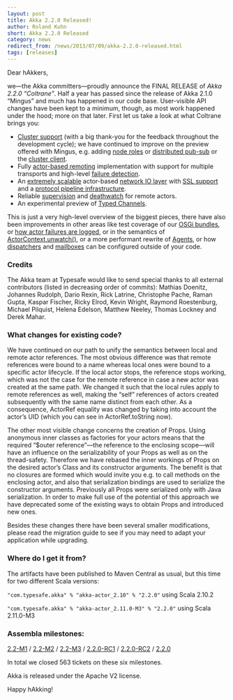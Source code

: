 ```yaml
---
layout: post
title: Akka 2.2.0 Released!
author: Roland Kuhn
short: Akka 2.2.0 Released
category: news
redirect_from: /news/2013/07/09/akka-2.2.0-released.html
tags: [releases]
---
```


Dear hAkkers,

we—the Akka committers—proudly announce the FINAL RELEASE of *Akka 2.2.0
“Coltrane”*. Half a year has passed since the release of Akka 2.1.0 “Mingus” and
much has happened in our code base. User-visible API changes have been kept to
a minimum, though, as most work happened under the hood; more on that later.
First let us take a look at what Coltrane brings you:

* [Cluster support](https://doc.akka.io/docs/akka/2.2/common/cluster.html)
  (with a big thank-you for the feedback throughout the development cycle); we
  have continued to improve on the preview offered with Mingus, e.g. adding
  [node roles](https://doc.akka.io/docs/akka/2.2/scala/cluster-usage.html#Node_Roles)
  or [distributed pub-sub](https://doc.akka.io/docs/akka/2.2/scala/cluster-usage.html#Distributed_Publish_Subscribe_Pattern)
  or the [cluster client](https://doc.akka.io/docs/akka/2.2/scala/cluster-usage.html#Cluster_Client).
* Fully [actor-based remoting](https://doc.akka.io/docs/akka/2.2/java/remoting.html) implementation with support for multiple
  transports and high-level [failure detection](https://doc.akka.io/docs/akka/2.2/scala/remoting.html#Failure_Detector).
* An [extremely scalable](http://spray.io/blog/2013-05-24-benchmarking-spray/) actor-based [network IO layer](https://doc.akka.io/docs/akka/2.2/java/io.html) 
  with [SSL support](https://doc.akka.io/docs/akka/2.2/java/io-tcp.html#Usage_Example__TcpPipelineHandler_and_SSL) and a
  [protocol pipeline infrastructure](https://doc.akka.io/docs/akka/2.2/scala/io-codec.html).
* Reliable [supervision](https://doc.akka.io/docs/akka/2.2/java/remoting.html#Creating_Actors_Remotely) and 
  [deathwatch](https://doc.akka.io/docs/akka/2.2/scala/remoting.html#Watching_Remote_Actors) for remote actors.
* An experimental preview of [Typed Channels](https://doc.akka.io/docs/akka/2.2/scala/typed-channels.html).

This is just a very high-level overview of the biggest pieces, there have also
been improvements in other areas like test coverage of our [OSGi bundles](https://github.com/akka/akka/tree/v2.2.0/akka-samples/akka-sample-osgi-dining-hakkers), or [how
actor failures are logged](https://doc.akka.io/japi/akka/2.2/akka/actor/SupervisorStrategy.html#logFailure(akka.actor.ActorContext,%20akka.actor.ActorRef,%20java.lang.Throwable,%20akka.actor.SupervisorStrategy.Directive)),
or in the semantics of [ActorContext.unwatch()](https://doc.akka.io/docs/akka/2.2/scala/actors.html#Lifecycle_Monitoring_aka_DeathWatch), or a
more performant rewrite of [Agents](https://doc.akka.io/docs/akka/2.2/scala/agents.html), or how [dispatchers](https://doc.akka.io/docs/akka/2.2/scala/dispatchers.html) and 
[mailboxes](https://doc.akka.io/docs/akka/2.2/scala/mailboxes.html) can be configured outside of your code.

### Credits

The Akka team at Typesafe would like to send special thanks to all external
contributors (listed in decreasing order of commits): Mathias Doenitz, Johannes
Rudolph, Dario Rexin, Rick Latrine, Christophe Pache, Raman Gupta, Kaspar
Fischer, Ricky Elrod, Kevin Wright, Raymond Roestenburg, Michael Pilquist,
Helena Edelson, Matthew Neeley, Thomas Lockney and Derek Mahar.

### What changes for existing code?

We have continued on our path to unify the semantics between local and remote
actor references. The most obvious difference was that remote references were
bound to a name whereas local ones were bound to a specific actor lifecycle. If
the local actor stops, the reference stops working, which was not the case for
the remote reference in case a new actor was created at the same path. We
changed it such that the local rules apply to remote references as well, making
the “self” references of actors created subsequently with the same name
distinct from each other. As a consequence, ActorRef equality was changed by
taking into account the actor’s UID (which you can see in ActorRef.toString
now).

The other most visible change concerns the creation of Props. Using anonymous
inner classes as factories for your actors means that the required “$outer
reference”—the reference to the enclosing scope—will have an influence on the
serializability of your Props as well as on the thread-safety. Therefore we
have rebased the inner workings of Props on the desired actor’s Class and
its constructor arguments. The benefit is that no closures are formed which
would invite you e.g. to call methods on the enclosing actor, and also that
serialization bindings are used to serialize the constructor arguments.
Previously all Props were serialized only with Java serialization. In order to
make full use of the potential of this approach we have deprecated some of the
existing ways to obtain Props and introduced new ones.

Besides these changes there have been several smaller modifications, please
read the migration guide to see if you may need to adapt your application while
upgrading.

### Where do I get it from?

The artifacts have been published to Maven Central as usual, but this time for two different Scala versions:

`"com.typesafe.akka" % "akka-actor_2.10" % "2.2.0"` using Scala 2.10.2

`"com.typesafe.akka" % "akka-actor_2.11.0-M3" % "2.2.0"` using Scala 2.11.0-M3


### Assembla milestones:

[2.2-M1](https://app.assembla.com/spaces/akka/milestones/2690943-2-2-m1) /
[2.2-M2](https://app.assembla.com/spaces/akka/milestones/2896213-2-2-m2) /
[2.2-M3](https://app.assembla.com/spaces/akka/milestones/2896943-2-2-m3) /
[2.2.0-RC1](https://app.assembla.com/spaces/akka/milestones/3089253-2-2-0-rc1) /
[2.2.0-RC2](https://app.assembla.com/spaces/akka/milestones/3602243-2-2-0-rc2) /
[2.2.0](https://app.assembla.com/spaces/akka/milestones/3984873-2-2-0)

In total we closed 563 tickets on these six milestones.


Akka is released under the Apache V2 license.


Happy hAkking!
